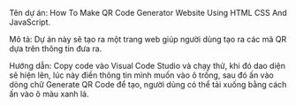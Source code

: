 Tên dự án: How To Make QR Code Generator Website Using HTML CSS And JavaScript.

Mô tả: Dự án này sẽ tạo ra một trang web giúp người dùng tạo ra các mã QR dựa trên thông tin đưa ra.

Hướng dẫn: Copy code vào Visual Code Studio và chạy thử, khi đó dao diện sẽ hiện lên, lúc này điền thông tin mình muốn vào ô trống, sau đó ấn vào dòng chữ Generate QR Code để tạo, người dùng có thể tải xuống bằng cách ấn vào ô màu xanh lá.
